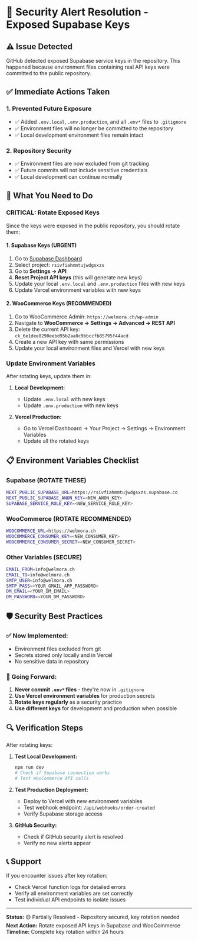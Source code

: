 # 🚨 Security Alert Resolution - Exposed Supabase Keys

## ⚠️ **Issue Detected**

GitHub detected exposed Supabase service keys in the repository. This happened because environment files containing real API keys were committed to the public repository.

## ✅ **Immediate Actions Taken**

### 1. **Prevented Future Exposure**

- ✅ Added `.env.local`, `.env.production`, and all `.env*` files to `.gitignore`
- ✅ Environment files will no longer be committed to the repository
- ✅ Local development environment files remain intact

### 2. **Repository Security**

- ✅ Environment files are now excluded from git tracking
- ✅ Future commits will not include sensitive credentials
- ✅ Local development can continue normally

## 🔧 **What You Need to Do**

### **CRITICAL: Rotate Exposed Keys**

Since the keys were exposed in the public repository, you should rotate them:

#### 1. **Supabase Keys (URGENT)**

1. Go to [Supabase Dashboard](https://supabase.com/dashboard)
2. Select project: `rsivfiahmmtujwdgsxzs`
3. Go to **Settings → API**
4. **Reset Project API keys** (this will generate new keys)
5. Update your local `.env.local` and `.env.production` files with new keys
6. Update Vercel environment variables with new keys

#### 2. **WooCommerce Keys (RECOMMENDED)**

1. Go to WooCommerce Admin: `https://welmora.ch/wp-admin`
2. Navigate to **WooCommerce → Settings → Advanced → REST API**
3. Delete the current API key: `ck_6e1dee8290eebd95b2aa0c9bbccfb85795f44acd`
4. Create a new API key with same permissions
5. Update your local environment files and Vercel with new keys

### **Update Environment Variables**

After rotating keys, update them in:

1. **Local Development:**
   - Update `.env.local` with new keys
   - Update `.env.production` with new keys

2. **Vercel Production:**
   - Go to Vercel Dashboard → Your Project → Settings → Environment Variables
   - Update all the rotated keys

## 📋 **Environment Variables Checklist**

### Supabase (ROTATE THESE)

```bash
NEXT_PUBLIC_SUPABASE_URL=https://rsivfiahmmtujwdgsxzs.supabase.co
NEXT_PUBLIC_SUPABASE_ANON_KEY=<NEW_ANON_KEY>
SUPABASE_SERVICE_ROLE_KEY=<NEW_SERVICE_ROLE_KEY>
```

### WooCommerce (ROTATE RECOMMENDED)

```bash
WOOCOMMERCE_URL=https://welmora.ch
WOOCOMMERCE_CONSUMER_KEY=<NEW_CONSUMER_KEY>
WOOCOMMERCE_CONSUMER_SECRET=<NEW_CONSUMER_SECRET>
```

### Other Variables (SECURE)

```bash
EMAIL_FROM=info@welmora.ch
EMAIL_TO=info@welmora.ch
SMTP_USER=info@welmora.ch
SMTP_PASS=<YOUR_GMAIL_APP_PASSWORD>
DM_EMAIL=<YOUR_DM_EMAIL>
DM_PASSWORD=<YOUR_DM_PASSWORD>
```

## 🛡️ **Security Best Practices**

### ✅ **Now Implemented:**

- Environment files excluded from git
- Secrets stored only locally and in Vercel
- No sensitive data in repository

### 📝 **Going Forward:**

1. **Never commit `.env*` files** - they're now in `.gitignore`
2. **Use Vercel environment variables** for production secrets
3. **Rotate keys regularly** as a security practice
4. **Use different keys** for development and production when possible

## 🔍 **Verification Steps**

After rotating keys:

1. **Test Local Development:**

   ```bash
   npm run dev
   # Check if Supabase connection works
   # Test WooCommerce API calls
   ```

2. **Test Production Deployment:**
   - Deploy to Vercel with new environment variables
   - Test webhook endpoint: `/api/webhooks/order-created`
   - Verify Supabase storage access

3. **GitHub Security:**
   - Check if GitHub security alert is resolved
   - Verify no new alerts appear

## 📞 **Support**

If you encounter issues after key rotation:

- Check Vercel function logs for detailed errors
- Verify all environment variables are set correctly
- Test individual API endpoints to isolate issues

---

**Status:** 🟡 Partially Resolved - Repository secured, key rotation needed
**Next Action:** Rotate exposed API keys in Supabase and WooCommerce
**Timeline:** Complete key rotation within 24 hours
